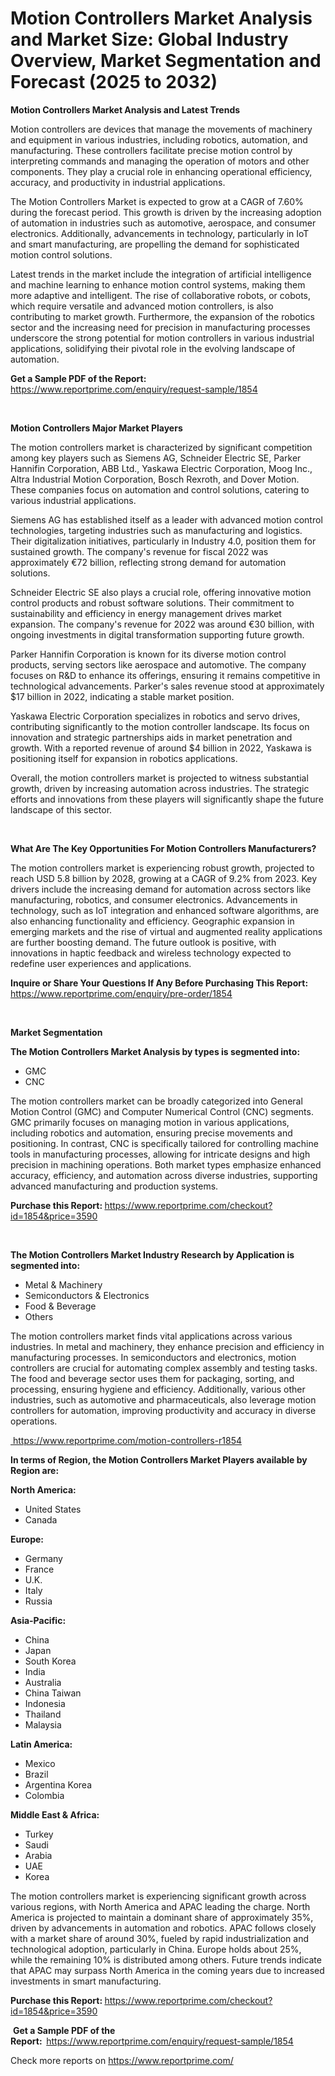 <p><h1>Motion Controllers Market Analysis and Market Size: Global Industry Overview, Market Segmentation and Forecast (2025 to 2032)</h1></p><p><strong>Motion Controllers Market Analysis and Latest Trends</strong></p>
<p><p>Motion controllers are devices that manage the movements of machinery and equipment in various industries, including robotics, automation, and manufacturing. These controllers facilitate precise motion control by interpreting commands and managing the operation of motors and other components. They play a crucial role in enhancing operational efficiency, accuracy, and productivity in industrial applications.</p><p>The Motion Controllers Market is expected to grow at a CAGR of 7.60% during the forecast period. This growth is driven by the increasing adoption of automation in industries such as automotive, aerospace, and consumer electronics. Additionally, advancements in technology, particularly in IoT and smart manufacturing, are propelling the demand for sophisticated motion control solutions. </p><p>Latest trends in the market include the integration of artificial intelligence and machine learning to enhance motion control systems, making them more adaptive and intelligent. The rise of collaborative robots, or cobots, which require versatile and advanced motion controllers, is also contributing to market growth. Furthermore, the expansion of the robotics sector and the increasing need for precision in manufacturing processes underscore the strong potential for motion controllers in various industrial applications, solidifying their pivotal role in the evolving landscape of automation.</p></p>
<p><strong>Get a Sample PDF of the Report:&nbsp;</strong> <a href="https://www.reportprime.com/enquiry/request-sample/1854?utm_campaign=2752&utm_medium=2&utm_source=Github&utm_content=ia&utm_term=18032025&utm_id=motion-controllers">https://www.reportprime.com/enquiry/request-sample/1854</a></p>
<p>&nbsp;</p>
<p><strong>Motion Controllers Major Market Players</strong></p>
<p><p>The motion controllers market is characterized by significant competition among key players such as Siemens AG, Schneider Electric SE, Parker Hannifin Corporation, ABB Ltd., Yaskawa Electric Corporation, Moog Inc., Altra Industrial Motion Corporation, Bosch Rexroth, and Dover Motion. These companies focus on automation and control solutions, catering to various industrial applications.</p><p>Siemens AG has established itself as a leader with advanced motion control technologies, targeting industries such as manufacturing and logistics. Their digitalization initiatives, particularly in Industry 4.0, position them for sustained growth. The company's revenue for fiscal 2022 was approximately €72 billion, reflecting strong demand for automation solutions.</p><p>Schneider Electric SE also plays a crucial role, offering innovative motion control products and robust software solutions. Their commitment to sustainability and efficiency in energy management drives market expansion. The company's revenue for 2022 was around €30 billion, with ongoing investments in digital transformation supporting future growth.</p><p>Parker Hannifin Corporation is known for its diverse motion control products, serving sectors like aerospace and automotive. The company focuses on R&D to enhance its offerings, ensuring it remains competitive in technological advancements. Parker's sales revenue stood at approximately $17 billion in 2022, indicating a stable market position.</p><p>Yaskawa Electric Corporation specializes in robotics and servo drives, contributing significantly to the motion controller landscape. Its focus on innovation and strategic partnerships aids in market penetration and growth. With a reported revenue of around $4 billion in 2022, Yaskawa is positioning itself for expansion in robotics applications.</p><p>Overall, the motion controllers market is projected to witness substantial growth, driven by increasing automation across industries. The strategic efforts and innovations from these players will significantly shape the future landscape of this sector.</p></p>
<p>&nbsp;</p>
<p><strong>What Are The Key Opportunities For Motion Controllers Manufacturers?</strong></p>
<p><p>The motion controllers market is experiencing robust growth, projected to reach USD 5.8 billion by 2028, growing at a CAGR of 9.2% from 2023. Key drivers include the increasing demand for automation across sectors like manufacturing, robotics, and consumer electronics. Advancements in technology, such as IoT integration and enhanced software algorithms, are also enhancing functionality and efficiency. Geographic expansion in emerging markets and the rise of virtual and augmented reality applications are further boosting demand. The future outlook is positive, with innovations in haptic feedback and wireless technology expected to redefine user experiences and applications.</p></p>
<p><strong>Inquire or Share Your Questions If Any Before Purchasing This Report:</strong> <a href="https://www.reportprime.com/enquiry/pre-order/1854?utm_campaign=2752&utm_medium=2&utm_source=Github&utm_content=ia&utm_term=18032025&utm_id=motion-controllers">https://www.reportprime.com/enquiry/pre-order/1854</a></p>
<p>&nbsp;</p>
<p><strong>Market Segmentation</strong></p>
<p><strong>The Motion Controllers Market Analysis by types is segmented into:</strong></p>
<p><ul><li>GMC</li><li>CNC</li></ul></p>
<p><p>The motion controllers market can be broadly categorized into General Motion Control (GMC) and Computer Numerical Control (CNC) segments. GMC primarily focuses on managing motion in various applications, including robotics and automation, ensuring precise movements and positioning. In contrast, CNC is specifically tailored for controlling machine tools in manufacturing processes, allowing for intricate designs and high precision in machining operations. Both market types emphasize enhanced accuracy, efficiency, and automation across diverse industries, supporting advanced manufacturing and production systems.</p></p>
<p><strong>Purchase this Report:&nbsp;</strong><a href="https://www.reportprime.com/checkout?id=1854&price=3590&utm_campaign=2752&utm_medium=2&utm_source=Github&utm_content=ia&utm_term=18032025&utm_id=motion-controllers">https://www.reportprime.com/checkout?id=1854&price=3590</a></p>
<p>&nbsp;</p>
<p><strong>The Motion Controllers Market Industry Research by Application is segmented into:</strong></p>
<p><ul><li>Metal & Machinery</li><li>Semiconductors & Electronics</li><li>Food & Beverage</li><li>Others</li></ul></p>
<p><p>The motion controllers market finds vital applications across various industries. In metal and machinery, they enhance precision and efficiency in manufacturing processes. In semiconductors and electronics, motion controllers are crucial for automating complex assembly and testing tasks. The food and beverage sector uses them for packaging, sorting, and processing, ensuring hygiene and efficiency. Additionally, various other industries, such as automotive and pharmaceuticals, also leverage motion controllers for automation, improving productivity and accuracy in diverse operations.</p></p>
<p><a href="https://www.reportprime.com/motion-controllers-r1854?utm_campaign=2752&utm_medium=2&utm_source=Github&utm_content=ia&utm_term=18032025&utm_id=motion-controllers">&nbsp;https://www.reportprime.com/motion-controllers-r1854</a></p>
<p><strong>In terms of Region, the Motion Controllers Market Players available by Region are:</strong></p>
<p>
    <p> <strong> North America: </strong>
        <ul>
            <li>United States</li>
            <li>Canada</li>
        </ul>
        </p> 
    <p> <strong> Europe: </strong>
        <ul>
            <li>Germany</li>
            <li>France</li>
            <li>U.K.</li>
            <li>Italy</li>
            <li>Russia</li>
        </ul>
        </p> 
    <p> <strong> Asia-Pacific: </strong>
        <ul>
            <li>China</li>
            <li>Japan</li>
            <li>South Korea</li>
            <li>India</li>
            <li>Australia</li>
            <li>China Taiwan</li>
            <li>Indonesia</li>
            <li>Thailand</li>
            <li>Malaysia</li>
        </ul>
        </p> 
    <p> <strong> Latin America: </strong>
        <ul>
            <li>Mexico</li>
            <li>Brazil</li>
            <li>Argentina Korea</li>
            <li>Colombia</li>
        </ul>
        </p> 
    <p> <strong> Middle East & Africa: </strong>
        <ul>
            <li>Turkey</li>
            <li>Saudi</li>
            <li>Arabia</li>
            <li>UAE</li>
            <li>Korea</li>
        </ul>
    </p>
    </p>
<p><p>The motion controllers market is experiencing significant growth across various regions, with North America and APAC leading the charge. North America is projected to maintain a dominant share of approximately 35%, driven by advancements in automation and robotics. APAC follows closely with a market share of around 30%, fueled by rapid industrialization and technological adoption, particularly in China. Europe holds about 25%, while the remaining 10% is distributed among others. Future trends indicate that APAC may surpass North America in the coming years due to increased investments in smart manufacturing.</p></p>
<p><strong>Purchase this Report: </strong><a href="https://www.reportprime.com/checkout?id=1854&price=3590&utm_campaign=2752&utm_medium=2&utm_source=Github&utm_content=ia&utm_term=18032025&utm_id=motion-controllers">https://www.reportprime.com/checkout?id=1854&price=3590</a></p>
<p>&nbsp;<strong>Get a Sample PDF of the Report:&nbsp;&nbsp;</strong><a href="https://www.reportprime.com/enquiry/request-sample/1854?utm_campaign=2752&utm_medium=2&utm_source=Github&utm_content=ia&utm_term=18032025&utm_id=motion-controllers">https://www.reportprime.com/enquiry/request-sample/1854</a></p>
<p><strong></strong></p>
<p>Check more reports on <a href="https://www.reportprime.com/?utm_campaign=2752&utm_medium=2&utm_source=Github&utm_content=ia&utm_term=18032025&utm_id=motion-controllers">https://www.reportprime.com/</a></p>